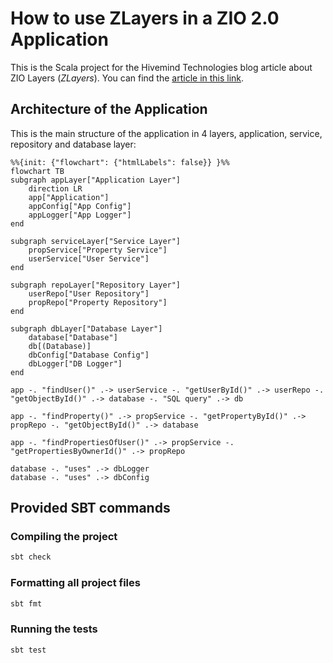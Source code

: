 # How to use ZLayers in a ZIO 2.0 Application

This is the Scala project for the Hivemind Technologies blog article about ZIO Layers (_ZLayers_).
You can find the [article in this link](http://hivemindtechnologies.com).

## Architecture of the Application

This is the main structure of the application in 4 layers, application, service, repository and database layer:

```mermaid
%%{init: {"flowchart": {"htmlLabels": false}} }%%
flowchart TB
subgraph appLayer["Application Layer"]
    direction LR
    app["Application"]
    appConfig["App Config"]
    appLogger["App Logger"]
end

subgraph serviceLayer["Service Layer"]
    propService["Property Service"]
    userService["User Service"]
end

subgraph repoLayer["Repository Layer"]
    userRepo["User Repository"]
    propRepo["Property Repository"]
end

subgraph dbLayer["Database Layer"]
    database["Database"]
    db[(Database)]
    dbConfig["Database Config"]
    dbLogger["DB Logger"]
end

app -. "findUser()" .-> userService -. "getUserById()" .-> userRepo -. "getObjectById()" .-> database -. "SQL query" .-> db

app -. "findProperty()" .-> propService -. "getPropertyById()" .-> propRepo -. "getObjectById()" .-> database

app -. "findPropertiesOfUser()" .-> propService -. "getPropertiesByOwnerId()" .-> propRepo

database -. "uses" .-> dbLogger
database -. "uses" .-> dbConfig
```


## Provided SBT commands

### Compiling the project

```bash
sbt check
```

### Formatting all project files

```bash
sbt fmt
```

### Running the tests

```bash
sbt test
```
